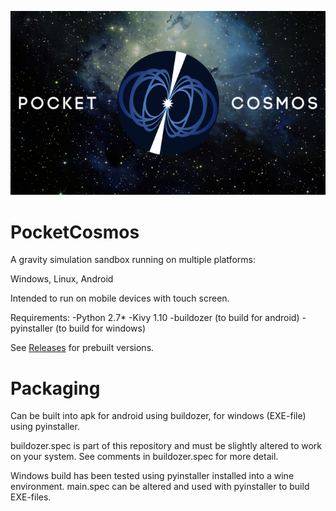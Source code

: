 ![Pocket Cosmos Splashscreen](https://github.com/gandie/PlanetAppV2/blob/master/media/splashscreen/splashscreen.jpg)

# PocketCosmos

A gravity simulation sandbox running on multiple platforms:

Windows, Linux, Android

Intended to run on mobile devices with touch screen.

Requirements:
-Python 2.7*
-Kivy 1.10
-buildozer (to build for android)
-pyinstaller (to build for windows)

See [Releases](https://github.com/gandie/PlanetAppV2/releases) for prebuilt versions.

# Packaging

Can be built into apk for android using buildozer, for windows (EXE-file) using
pyinstaller.

buildozer.spec is part of this repository and must be slightly altered to work
on your system. See comments in buildozer.spec for more detail.

Windows build has been tested using pyinstaller installed into a wine environment.
main.spec can be altered and used with pyinstaller to build EXE-files.
